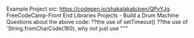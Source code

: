 Example Project src: https://codepen.io/shakalakab/pen/QPvYJg.
FreeCodeCamp-Front End Libraries Projects - Build a Drum Machine
Questions about the above code:
??the use of setTimeout()
??the use of 'String.fromCharCode(160), why not just use "‘’"
